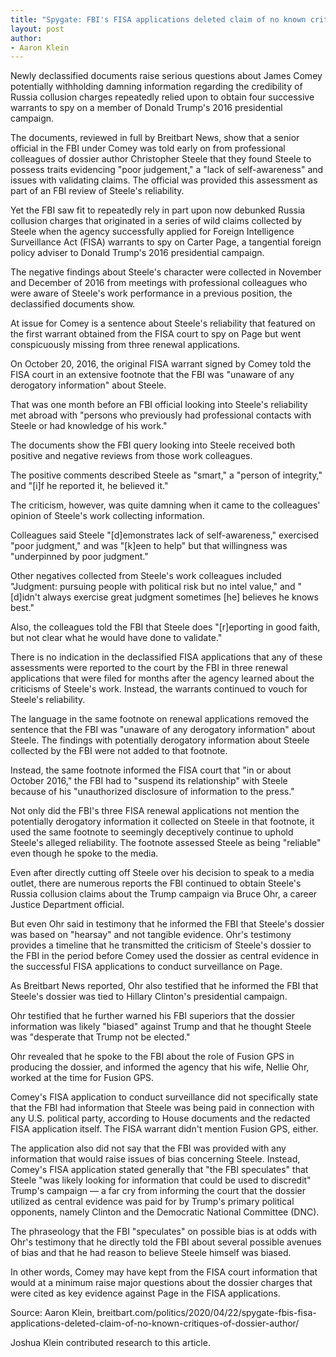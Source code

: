 ```yaml
---
title: "Spygate: FBI's FISA applications deleted claim of no known critiques of Dossier author"
layout: post
author:
- Aaron Klein
---
```


Newly declassified documents raise serious questions about James Comey potentially withholding damning information regarding the credibility of Russia collusion charges repeatedly relied upon to obtain four successive warrants to spy on a member of Donald Trump's 2016 presidential campaign.

The documents, reviewed in full by Breitbart News, show that a senior official in the FBI under Comey was told early on from professional colleagues of dossier author Christopher Steele that they found Steele to possess traits evidencing "poor judgement," a "lack of self-awareness" and issues with validating claims. The official was provided this assessment as part of an FBI review of Steele's reliability.

Yet the FBI saw fit to repeatedly rely in part upon now debunked Russia collusion charges that originated in a series of wild claims collected by Steele when the agency successfully applied for Foreign Intelligence Surveillance Act (FISA) warrants to spy on Carter Page, a tangential foreign policy adviser to Donald Trump's 2016 presidential campaign.

The negative findings about Steele's character were collected in November and December of 2016 from meetings with professional colleagues who were aware of Steele's work performance in a previous position, the declassified documents show.

At issue for Comey is a sentence about Steele's reliability that featured on the first warrant obtained from the FISA court to spy on Page but went conspicuously missing from three renewal applications.

On October 20, 2016, the original FISA warrant signed by Comey told the FISA court in an extensive footnote that the FBI was "unaware of any derogatory information" about Steele.

That was one month before an FBI official looking into Steele's reliability met abroad with "persons who previously had professional contacts with Steele or had knowledge of his work."

The documents show the FBI query looking into Steele received both positive and negative reviews from those work colleagues.

The positive comments described Steele as "smart," a "person of integrity," and "[i]f he reported it, he believed it."

The criticism, however, was quite damning when it came to the colleagues' opinion of Steele's work collecting information.

Colleagues said Steele "[d]emonstrates lack of self-awareness," exercised "poor judgment," and was "[k]een to help" but that willingness was "underpinned by poor judgment."

Other negatives collected from Steele's work colleagues included "Judgment: pursuing people with political risk but no intel value," and "[d]idn't always exercise great judgment sometimes [he] believes he knows best."

Also, the colleagues told the FBI that Steele does "[r]eporting in good faith, but not clear what he would have done to validate."

There is no indication in the declassified FISA applications that any of these assessments were reported to the court by the FBI in three renewal applications that were filed for months after the agency learned about the criticisms of Steele's work. Instead, the warrants continued to vouch for Steele's reliability.

The language in the same footnote on renewal applications removed the sentence that the FBI was "unaware of any derogatory information" about Steele. The findings with potentially derogatory information about Steele collected by the FBI were not added to that footnote.

Instead, the same footnote informed the FISA court that "in or about October 2016," the FBI had to "suspend its relationship" with Steele because of his "unauthorized disclosure of information to the press."

Not only did the FBI's three FISA renewal applications not mention the potentially derogatory information it collected on Steele in that footnote, it used the same footnote to seemingly deceptively continue to uphold Steele's alleged reliability. The footnote assessed Steele as being "reliable" even though he spoke to the media.

Even after directly cutting off Steele over his decision to speak to a media outlet, there are numerous reports the FBI continued to obtain Steele's Russia collusion claims about the Trump campaign via Bruce Ohr, a career Justice Department official.

But even Ohr said in testimony that he informed the FBI that Steele's dossier was based on "hearsay" and not tangible evidence. Ohr's testimony provides a timeline that he transmitted the criticism of Steele's dossier to the FBI in the period before Comey used the dossier as central evidence in the successful FISA applications to conduct surveillance on Page.

As Breitbart News reported, Ohr also testified that he informed the FBI that Steele's dossier was tied to Hillary Clinton's presidential campaign.

Ohr testified that he further warned his FBI superiors that the dossier information was likely "biased" against Trump and that he thought Steele was "desperate that Trump not be elected."

Ohr revealed that he spoke to the FBI about the role of Fusion GPS in producing the dossier, and informed the agency that his wife, Nellie Ohr, worked at the time for Fusion GPS.

Comey's FISA application to conduct surveillance did not specifically state that the FBI had information that Steele was being paid in connection with any U.S. political party, according to House documents and the redacted FISA application itself. The FISA warrant didn't mention Fusion GPS, either.

The application also did not say that the FBI was provided with any information that would raise issues of bias concerning Steele. Instead, Comey's FISA application stated generally that "the FBI speculates" that Steele "was likely looking for information that could be used to discredit" Trump's campaign — a far cry from informing the court that the dossier utilized as central evidence was paid for by Trump's primary political opponents, namely Clinton and the Democratic National Committee (DNC).

The phraseology that the FBI "speculates" on possible bias is at odds with Ohr's testimony that he directly told the FBI about several possible avenues of bias and that he had reason to believe Steele himself was biased.

In other words, Comey may have kept from the FISA court information that would at a minimum raise major questions about the dossier charges that were cited as key evidence against Page in the FISA applications.

Source: Aaron Klein, breitbart.com/politics/2020/04/22/spygate-fbis-fisa-applications-deleted-claim-of-no-known-critiques-of-dossier-author/

Joshua Klein contributed research to this article.
